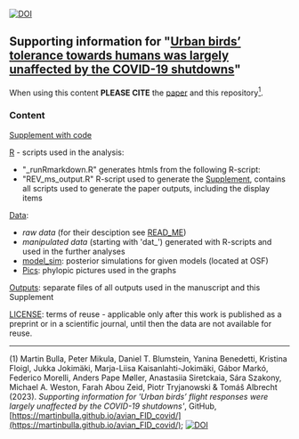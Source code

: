 [![DOI](https://zenodo.org/badge/490718600.svg)](https://zenodo.org/doi/10.5281/zenodo.11633803)

## Supporting information for "[Urban birds’ tolerance towards humans was largely unaffected by the COVID-19 shutdowns](https://doi.org/10.1101/2022.07.15.500232)"  

When using this content **PLEASE CITE** the [paper](https://doi.org/10.1101/2022.07.15.500232) and this repository[<sup>1</sup>](#1).  

### **Content**
[Supplement with code](https://martinbulla.github.io/avian_FID_covid/)  

[R](https://github.com/MartinBulla/avian_FID_covid/tree/main/R/) - scripts used in the analysis:
- "_runRmarkdown.R" generates htmls from the following R-script:  
- "REV_ms_output.R" R-script used to generate the [Supplement](https://martinbulla.github.io/avian_FID_covid/), contains all scripts used to generate the paper outputs, including the display items    

[Data](https://github.com/MartinBulla/avian_FID_covid/tree/main/Data):  
- *raw data* (for their desciption see [READ_ME](https://github.com/MartinBulla/avian_FID_covid/tree/main/Data/READ_ME.md))  
- *manipulated data* (starting with 'dat_') generated with R-scripts and used in the further analyses  
- [model_sim](https://osf.io/at85z/): posterior simulations for given models (located at OSF)
- [Pics](https://github.com/MartinBulla/avian_FID_covid/tree/main/Data/Pics): phylopic pictures used in the graphs

[Outputs](https://github.com/MartinBulla/avian_FID_covid/tree/main/Outputs/): separate files of all outputs used in the manuscript and this Supplement  
 
[LICENSE](https://github.com/MartinBulla/avian_FID_covid/tree/main/LICENSE): terms of reuse - applicable only after this work is published as a preprint or in a scientific journal, until then the data are not available for reuse.

***

<a name="1"></a>(1) Martin Bulla, Peter Mikula, Daniel T. Blumstein, Yanina Benedetti, Kristina Floigl, Jukka Jokimäki, Marja-Liisa Kaisanlahti-Jokimäki, Gábor Markó, Federico Morelli, Anders Pape Møller, Anastasiia Siretckaia, Sára Szakony, Michael A. Weston, Farah Abou Zeid, Piotr Tryjanowski & Tomáš Albrecht (2023). *Supporting information for 'Urban birds’ flight responses were largely unaffected by the COVID-19 shutdowns'*, GitHub, [https://martinbulla.github.io/avian_FID_covid/](https://martinbulla.github.io/avian_FID_covid/); [![DOI](https://zenodo.org/badge/490718600.svg)](https://zenodo.org/doi/10.5281/zenodo.11633803)